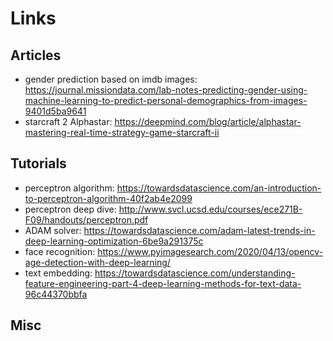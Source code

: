 # Links

## Articles

- gender prediction based on imdb images: https://journal.missiondata.com/lab-notes-predicting-gender-using-machine-learning-to-predict-personal-demographics-from-images-9401d5ba9641
- starcraft 2 Alphastar: https://deepmind.com/blog/article/alphastar-mastering-real-time-strategy-game-starcraft-ii

## Tutorials

- perceptron algorithm: https://towardsdatascience.com/an-introduction-to-perceptron-algorithm-40f2ab4e2099
- perceptron deep dive: http://www.svcl.ucsd.edu/courses/ece271B-F09/handouts/perceptron.pdf
- ADAM solver: https://towardsdatascience.com/adam-latest-trends-in-deep-learning-optimization-6be9a291375c
- face recognition: https://www.pyimagesearch.com/2020/04/13/opencv-age-detection-with-deep-learning/
- text embedding: https://towardsdatascience.com/understanding-feature-engineering-part-4-deep-learning-methods-for-text-data-96c44370bbfa

## Misc

